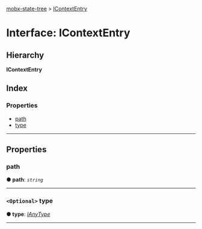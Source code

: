 [mobx-state-tree](../README.md) > [IContextEntry](../interfaces/icontextentry.md)

# Interface: IContextEntry

## Hierarchy

**IContextEntry**

## Index

### Properties

* [path](icontextentry.md#path)
* [type](icontextentry.md#type)

---

## Properties

<a id="path"></a>

###  path

**● path**: *`string`*

___
<a id="type"></a>

### `<Optional>` type

**● type**: *[IAnyType](../#ianytype)*

___

